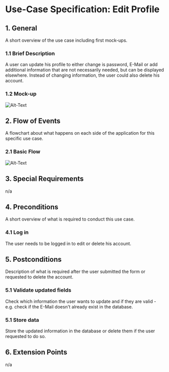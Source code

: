 # Use-Case Specification: Edit Profile


## 1. General
A short overview of the use case including first mock-ups.
### 1.1 Brief Description
A user can update his profile to either change is password, E-Mail or add additional information 
that are not necessarily needed, but can be displayed elsewhere. Instead of changing information,
the user could also delete his account. 

### 1.2 Mock-up


![Alt-Text]()


## 2. Flow of Events
A flowchart about what happens on each side of the application for this specific use case.
### 2.1 Basic Flow

![Alt-Text]()

	
## 3. Special Requirements

n/a


## 4. Preconditions
A short overview of what is required to conduct this use case.

### 4.1 Log in
The user needs to be logged in to edit or delete his account.

 
## 5. Postconditions
Description of what is required after the user submitted the form or requested to delete the account.

### 5.1 Validate updated fields
Check which information the user wants to update and if they are valid - e.g. check if the
E-Mail doesn't already exist in the database.

### 5.1 Store data
Store the updated information in the database or delete them if the user requested to do so.


## 6. Extension Points
n/a 